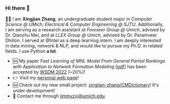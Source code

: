 ### Hi there 👋

🏄‍♂️ I am **Xingjian Zhang**, an undergraduate student major in _Computer Science @ UMich_; _Electrical & Computer Engineering @ SJTU_. Additionally, I am serving as a research assistant at _Foreseer Group @ Umich_, advised by Dr. Qiaozhu Mei, and at _LLEX Group @ Umich_, advised by Dr. Paramveer Dhillon. I served at @Intel as a deep learning intern. I am deeply interested in data mining, network & NLP, and would like to pursue my Ph.D. in related fields. I use Python **a lot**.

<!-- 
<p align="center">
  <img src="https://i.imgur.com/uo7WQxz.jpg" data-canonical-src="https://i.imgur.com/uo7WQxz.jpg" width="300" height="300" />
</p>
<p align="center">
    ...Wait, but do I really make a difference?
</p> -->

- 🆕 My paper _Fast Learning of MNL Model From General Partial Rankings with Application to Network Formation Modeling_ [[pdf](xingjian-zhang.github.io/wsdm.pdf)] has been accepted by [WSDM 2022](https://www.wsdm-conference.org/2022/) (~20%)!
- 👉 Visit my [personal web page](https://xingjian-zhang.notion.site/)!
- 🆕 Check out my new small project: [xingjian-zhang/CMDictionary](https://github.com/xingjian-zhang/CMDictionary)! It's under development!
- 📧 Contact me through <jimmyzxj@umich.edu>.

